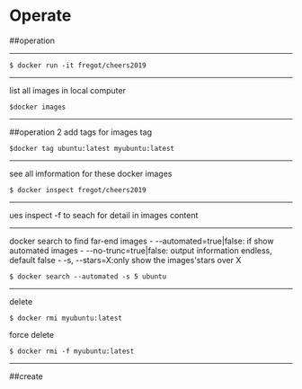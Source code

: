 # Operate
##operation
***************
```shell
$ docker run -it fregot/cheers2019
```
**************
list all images in local computer
```shell
$docker images
```
*************
##operation 2
add tags for images tag
```shell
$docker tag ubuntu:latest myubuntu:latest
```
*************
see all imformation for these docker images
```shell
$ docker inspect fregot/cheers2019
```
*************
ues inspect -f to seach for detail in images content

************
docker search to find far-end images
    -  --automated=true|false: if show automated images
    -  --no-trunc=true|false: output information endless, default false
    -  -s, --stars=X:only show the images'stars over X

```shell
$ docker search --automated -s 5 ubuntu
```
***********
delete

```shell
$ docker rmi myubuntu:latest
```
force delete

```shell
$ docker rmi -f myubuntu:latest
```
********
##create

